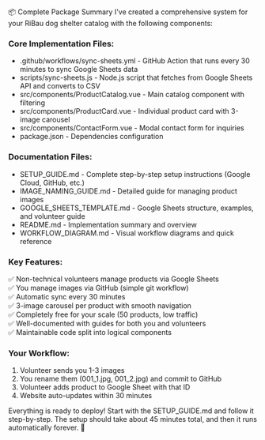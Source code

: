 📦 Complete Package Summary
I've created a comprehensive system for your RiBau dog shelter catalog with the following components:

### Core Implementation Files:

- .github/workflows/sync-sheets.yml - GitHub Action that runs every 30 minutes to sync Google Sheets data
- scripts/sync-sheets.js - Node.js script that fetches from Google Sheets API and converts to CSV
- src/components/ProductCatalog.vue - Main catalog component with filtering
- src/components/ProductCard.vue - Individual product card with 3-image carousel
- src/components/ContactForm.vue - Modal contact form for inquiries
- package.json - Dependencies configuration

### Documentation Files:

- SETUP_GUIDE.md - Complete step-by-step setup instructions (Google Cloud, GitHub, etc.)
- IMAGE_NAMING_GUIDE.md - Detailed guide for managing product images
- GOOGLE_SHEETS_TEMPLATE.md - Google Sheets structure, examples, and volunteer guide
- README.md - Implementation summary and overview
- WORKFLOW_DIAGRAM.md - Visual workflow diagrams and quick reference

### Key Features: 
✅ Non-technical volunteers manage products via Google Sheets \
✅ You manage images via GitHub (simple git workflow) \
✅ Automatic sync every 30 minutes \
✅ 3-image carousel per product with smooth navigation \
✅ Completely free for your scale (50 products, low traffic) \
✅ Well-documented with guides for both you and volunteers \
✅ Maintainable code split into logical components 

### Your Workflow:

1. Volunteer sends you 1-3 images
2. You rename them (001_1.jpg, 001_2.jpg) and commit to GitHub
3. Volunteer adds product to Google Sheet with that ID
4. Website auto-updates within 30 minutes

Everything is ready to deploy! Start with the SETUP_GUIDE.md and follow it step-by-step. The setup should take about 45 minutes total, and then it runs automatically forever. 🐾
